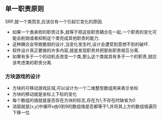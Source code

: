 ## 单一职责原则
SRP,就一个类而言,应该仅有一个引起它变化的原因.

- 如果一个类承担的职责过多,就等于把这些职责耦合在一起,一个职责的变化可能会削弱或者抑制这个类完成其他职责的能力.
- 这种耦合会导致脆弱的设计,当变化发生时,设计会遭受到意想不到的破坏.
- 软件设计真正要做的许多内容,就是发现职责并把那些职责相互分离.
- 如果有多于一个的动机去改变一个类,那么这个类就具有多于一个的职责,就应该考虑类的职责分离.

### 方块游戏的设计
- 方块的可移动游戏区域,可以设计为一个二维整型数组用来表示坐标
- 方块的移动就是坐标上下标的变化
- 每个数组的值就是是否存在方块的标志,存在为1,不存在时缺省为0
- 消层就是[x,y]中循环x由0到9的数组值是否都等于1,并将其上方的数组值遍历下移一位

